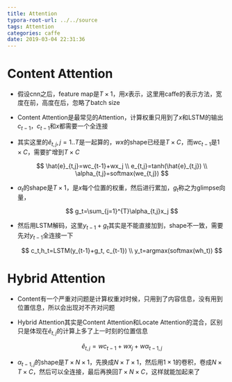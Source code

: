 ```yaml
---
title: Attention
typora-root-url: ../../source
tags: Attention
categories: caffe
date: 2019-03-04 22:31:36
---
```


# Content Attention

- 假设cnn之后，feature map是$T\times1$，用$x$表示，这里用caffe的表示方法，宽度在前，高度在后，忽略了batch size

- Content Attention是最常见的Attention，计算权重只用到了$x$和LSTM的输出$c_{t-1}$，$c_{t-1}$和$x$都需要一个全连接

- 其实这里的$\hat{e}_{t,j},  j=1..T$是一起算的，$wx$的shape已经是$T\times C$，而$wc_{t-1}$是$1\times C$，需要扩增到$T\times C$
  
  $$
  \hat{e}_{t,j}=wc_{t-1}+wx_j \\
e_{t,j}=tanh(\hat{e}_{t,j}) \\
\alpha_{t,j}=softmax(we_{t,j})
  $$

- $\alpha_t$的shape是$T\times1$，是$x$每个位置的权重，然后进行累加，$g_t$称之为glimpse向量，
  
  $$
  g_t=\sum_{j=1}^{T}\alpha_{t,j}x_j
  $$

- 然后用LSTM解码，这里$y_{t-1}+g_t$其实是不能直接加到，shape不一致，需要先对$y_{t-1}$全连接一下
  
  $$
  c_t,h_t=LSTM(y_{t-1}+g_t, c_{t-1}) \\
y_t=argmax(softmax(wh_t))
  $$

# Hybrid Attention

- Content有一个严重对问题是计算权重对时候，只用到了内容信息，没有用到位置信息，所以会出现对不齐对问题

- Hybrid Attention其实是Content Attention和Locate Attention的混合，区别只是体现在$\hat{e}_{t,j}$的计算上多了上一时刻的位置信息
  
  $$
  \hat{e}_{t,j}=wc_{t-1}+wx_j+w\alpha_{t-1,j}
  $$

- $\alpha_{t-1,j}$的shape是$T\times N\times1$，先换成$N\times T\times1$，然后用$1\times1$的卷积，卷成$N\times T\times C$，然后可以全连接，最后再换回$T\times N\times C$，这样就能加起来了
